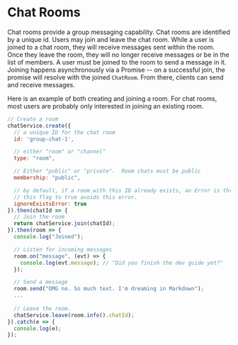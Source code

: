 # Chat Rooms

Chat rooms provide a group messaging capability. Chat rooms are identified by a unique id.  Users may join and leave the chat room.  While a user is joined to a chat room, they will receive messages sent within the room.  Once they leave the room, they will no longer receive messages or be in the list of members.  A user must be joined to the room to send a message in it.  Joining happens asynchronously via a Promise -- on a successful join, the promise will resolve with the joined `ChatRoom`.  From there, clients can send and receive messages.

Here is an example of both creating and joining a room.  For chat rooms, most users are probably only interested in joining an existing room.

```js
// Create a room 
chatService.create({
  // a unique ID for the chat room
  id: 'group-chat-1', 

  // either "room" or "channel"
  type: "room", 

  // Either "public" or "private".  Room chats must be public
  membership: "public", 

  // by default, if a room with this ID already exists, an Error is thrown.  Setting
  // this flag to true avoids this error.  
  ignoreExistsError: true
}).then(chatId => {
  // Join the room
  return chatService.join(chatId);
}).then(room => {
  console.log("Joined");

  // Listen for incoming messages
  room.on("message", (evt) => {
    console.log(evt.message); // "Did you finish the dev guide yet?"
  });

  // Send a message
  room.send("OMG no. So much text. I'm dreaming in Markdown");
  ... 
  
  // Leave the room.
  chatService.leave(room.info().chatId);
}).catch(e => {
  console.log(e);
});
```
